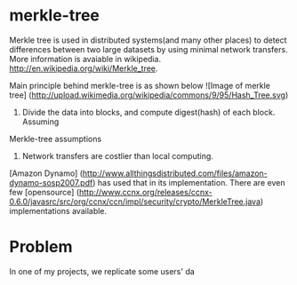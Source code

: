 merkle-tree
===========

Merkle tree is used in distributed systems(and many other places) to detect differences between two large datasets by using minimal network transfers. More information is avaiable in wikipedia. http://en.wikipedia.org/wiki/Merkle_tree. 

Main principle behind merkle-tree is as shown below ![Image of merkle tree] (http://upload.wikimedia.org/wikipedia/commons/9/95/Hash_Tree.svg)

1) Divide the data into blocks, and compute digest(hash) of each block. Assuming 

Merkle-tree assumptions

1) Network transfers are costlier than local computing.

[Amazon Dynamo] (http://www.allthingsdistributed.com/files/amazon-dynamo-sosp2007.pdf) has used that in its implementation.
There are even few [opensource] (http://www.ccnx.org/releases/ccnx-0.6.0/javasrc/src/org/ccnx/ccn/impl/security/crypto/MerkleTree.java) implementations available. 

Problem
========
In one of my projects, we replicate some users' da
